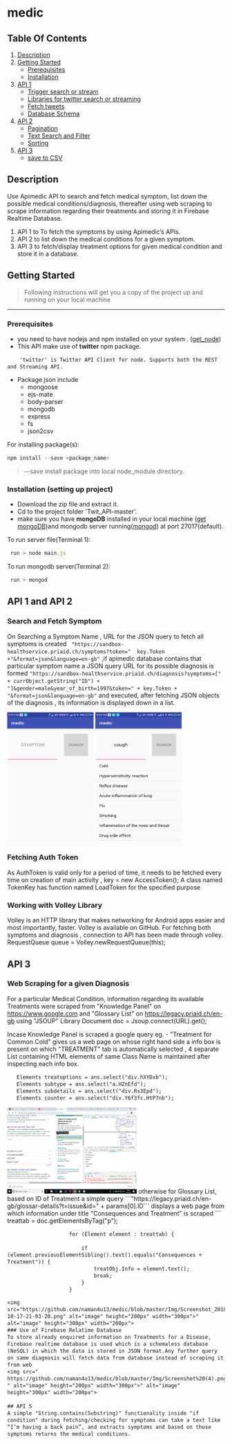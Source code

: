 #  medic
## Table Of Contents
1. [Description](#description)
2. [Getting Started](#getting-started)
   * [Prerequisites](#prerequisites)
   * [Installation](#installation-setting-up-project)
3. [API 1](#api-1)
    * [Trigger search or stream](#trigger-search-or-stream) 
    * [Libraries for twitter search or streaming](#libraries-for-twitter-search-or-streaming)
    * [Fetch tweets](#fetch-tweets)
    * [Database Schema](#database-schema)
4. [API 2](#api-2)
    * [Pagination](#pagination)
    * [Text Search and Filter](#text-search-and-filter)
    * [Sorting](#sorting) 
5. [API 3](#api-3)
    * [save to CSV](#save-to-csv)

## Description
Use Apimedic API to search and fetch medical symptom, list down the possible medical conditions/diagnosis, thereafter using web scraping 
to scrape information regarding their treatments and storing it in Firebase Realtime Database. 
1. API 1 to To fetch the symptoms by using Apimedic’s APIs. 
2. API 2 to list down the medical conditions for a given symptom.
3. API 3 to fetch/display treatment options for given medical condition and store it in a database.

 ## Getting Started
> Following instructions will get you a copy of the project up and running on your local machine
****
### Prerequisites
  * you need to have nodejs and npm installed on your system . ([get_node](https://nodejs.org/en/download/))
  * This API make use of **twitter** npm package.
  ```
      'twitter' is Twitter API Client for node. Supports both the REST and Streaming API.  
  ```
  * Package.json include
    + mongoose      
    + ejs-mate
    + body-parser
    + mongodb
    + express
    + fs
    + json2csv
  
     
For installing package(s):
   ```javascript
   npm install --save <package_name> 
   ```
> --save install package into local node_module directory.


 ### Installation (setting up project)
  * Download the zip file and extract it.
  * Cd to the project folder 'Twit_API-master'.
  * make sure you have **mongoDB** installed in your local machine ([get mongoDB](https://docs.mongodb.com/manual/installation/))and mongodb server running([mongod](https://docs.mongodb.com/manual/tutorial/manage-mongodb-processes/)) at port 27017(default).
  
    
 To run server file(Terminal 1):
  ```javascript
   run > node main.js
   ```
  
 To run mongodb server(Terminal 2):
  ```javascript
   run > mongod
   ``` 
   
## API 1 and API 2
  ### Search and Fetch Symptom
  
  On Searching a Symptom Name , URL for the JSON query to fetch all symptoms is created  ` "https://sandbox-healthservice.priaid.ch/symptoms?token="  key.Token +"&format=json&language=en-gb"` ,if apimedic database contains that particular symptom name a JSON query URL for its possible diagnosis is formed `"https://sandbox-healthservice.priaid.ch/diagnosis?symptoms=[" + currObject.getString("ID") + "]&gender=male&year_of_birth=1997&token=" + key.Token + "&format=json&language=en-gb"` and executed,
  after fetching JSON objects of the diagnosis , its information is displayed down in a list.
  
  
 <img src="https://github.com/naman4u13/medic/blob/master/Img/Screenshot_2018-10-17-21-03-20.png" alt="image" height="300px" width="200px">
 <img src="https://github.com/naman4u13/medic/blob/master/Img/Screenshot_2018-10-17-21-03-33.png" alt="image" height="300px" width="200px">

 ### Fetching Auth Token
 As AuthToken is valid only for a period of time, it needs to be fetched every time on creation of main activity , key = new AccessToken();
 A class named TokenKey has function named LoadToken for the specified purpose
 

 ### Working with Volley Library
 Volley is an HTTP library that makes networking for Android apps easier and most importantly, faster. Volley is available on GitHub.
 For fetching both symptoms and diagnosis , connection to API has been made through volley.
 RequestQueue queue = Volley.newRequestQueue(this);
 
  
  ## API 3
  ### Web Scraping for a given Diagnosis 
  For a particular Medical Condition, information regarding its available Treatments were scraped from "Knowledge Panel" on https://www.google.com and "Glossary List" on https://legacy.priaid.ch/en-gb using "JSOUP" Library 
   Document doc = Jsoup.connect(URL).get();
   
   
   Incase Knowledge Panel is scraped a google query eg. -  "Treatment for Common Cold" gives us a web page on whose right hand side a info box is present on which "TREATMENT" tab is automatically selected , 4 separate List containing HTML elements of same Class Name is maintained after inspecting each info box.
   ```
      Elements treatoptions = ans.select("div.hXYDxb");
      Elements subtype = ans.select("a.HZnEfd");
      Elements subdetails = ans.select("div.Rs3Epd");
      Elements counter = ans.select("div.Y6f3fc.HtP7nb");
  ```
  <img src="https://github.com/naman4u13/medic/blob/master/Img/Screenshot%20(3).png" alt="image" height="200px" width="300px">
  otherwise for Glossary List, based on ID of Treatment a simple query ```"https://legacy.priaid.ch/en-gb/glossar-details?t=issue&id=" + params[0].ID``` displays a web page from which information under title "Consequences and Treatment" is scraped
  ```
  treattab = doc.getElementsByTag("p");

                        for (Element element : treattab) {

                            if (element.previousElementSibling().text().equals("Consequences + Treatment")) {
                                treatObj.Info = element.text();
                                break;
                            }
                        }
   ```
 <img src="https://github.com/naman4u13/medic/blob/master/Img/Screenshot_2018-10-17-21-03-20.png" alt="image" height="200px" width="300px">" alt="image" height="300px" width="200px">
  ### Use of Firebase Relatime Database
  To store already enquired information on Treatments for a Disease, Firebase realtime database is used which is a schemaless database (NoSQL) in which the data is stored in JSON format.Any further query on same diagnosis will fetch data from database instead of scraping it from web
   <img src=" https://github.com/naman4u13/medic/blob/master/Img/Screenshot%20(4).png
" alt="image" height="200px" width="300px">" alt="image" height="300px" width="200px">
 
## API 5
A simple "String.contains(Substring)" functionality inside "if condition" during fetching/checking for symptoms can take a text like “I’m having a back pain”, and extracts symptoms and based on those symptoms returns the medical conditions. 
